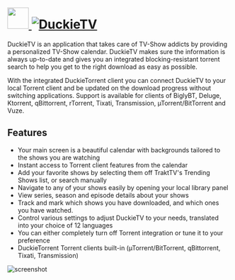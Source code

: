 # [<img src="https://cdn.jsdelivr.net/gh/JourneyOver/chocolatey-packages@76c7b31b4ba90b90decfbc40c928a9b939973555/automatic/duckietv/icons/48x48.png" height="48" width="48" /> ![DuckieTV](https://img.shields.io/chocolatey/v/duckietv.svg?label=DuckieTV&style=for-the-badge)](https://chocolatey.org/packages/duckietv)

DuckieTV is an application that takes care of TV-Show addicts by providing a personalized TV-Show calendar. DuckieTV makes sure the information is always up-to-date and gives you an integrated blocking-resistant torrent search to help you get to the right download as easy as possible.

With the integrated DuckieTorrent client you can connect DuckieTV to your local Torrent client and be updated on the download progress without switching applications. Support is available for clients of BiglyBT, Deluge, Ktorrent, qBittorrent, rTorrent, Tixati, Transmission, µTorrent/BitTorrent and Vuze.

## Features

- Your main screen is a beautiful calendar with backgrounds tailored to the shows you are watching
- Instant access to Torrent client features from the calendar
- Add your favorite shows by selecting them off TraktTV's Trending Shows list, or search manually
- Navigate to any of your shows easily by opening your local library panel
- View series, season and episode details about your shows
- Track and mark which shows you have downloaded, and which ones you have watched.
- Control various settings to adjust DuckieTV to your needs, translated into your choice of 12 languages
- You can either completely turn off Torrent integration or tune it to your preference
- DuckieTorrent Torrent clients built-in (µTorrent/BitTorrent, qBittorrent, Tixati, Transmission)

![screenshot](https://raw.githubusercontent.com/JourneyOver/chocolatey-packages/master/readme_imgs/duckietv.png)
